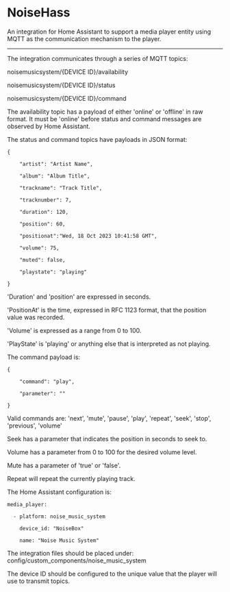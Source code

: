 # NoiseHass

An integration for Home Assistant to support a media player entity using MQTT as the communication mechanism to the player.

---

The integration communicates through a series of MQTT topics:

noisemusicsystem/{DEVICE ID}/availability

noisemusicsystem/{DEVICE ID}/status

noisemusicsystem/{DEVICE ID}/command

The availability topic has a payload of either 'online' or 'offline' in raw format. It must be 'online' before status and command messages are observed by Home Assistant.

The status and command topics have payloads in JSON format:

```
{    

    "artist": "Artist Name",

    "album": "Album Title",

    "trackname": "Track Title",

    "tracknumber": 7,

    "duration": 120,

    "position": 60,

    "positionat":"Wed, 18 Oct 2023 10:41:58 GMT",

    "volume": 75,

    "muted": false,

    "playstate": "playing"

}
```

'Duration' and 'position' are expressed in seconds.

'PositionAt' is the time, expressed in RFC 1123 format, that the position value was recorded.

'Volume' is expressed as a range from 0 to 100.

'PlayState' is 'playing' or anything else that is interpreted as not playing.

The command payload is:

```
{

    "command": "play",

    "parameter": ""

}
```

Valid commands are: 'next', 'mute', 'pause', 'play', 'repeat', 'seek', 'stop', 'previous', 'volume'

Seek has a parameter that indicates the position in seconds to seek to.

Volume has a parameter from 0 to 100 for the desired volume level.

Mute has a parameter of 'true' or 'false'.

Repeat will repeat the currently playing track.

The Home Assistant configuration is:

```
media_player:

  - platform: noise_music_system

    device_id: "NoiseBox"

    name: "Noise Music System"
```

The integration files should be placed under: config/custom_components/noise_music_system

The device ID should be configured to the unique value that the player will use to transmit topics.
